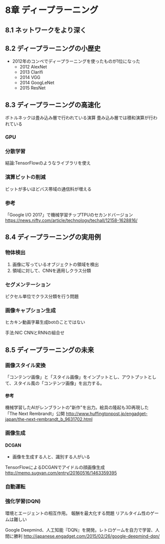 # 8章 ディープラーニング

## 8.1 ネットワークをより深く

## 8.2 ディープラーニングの小歴史
- 2012年のコンペでディープラーニングを使ったものが1位になった
  - 2012 AlexNet
  - 2013 Clarifi
  - 2014 VGG
  - 2014 GoogLeNet
  - 2015 ResNet

## 8.3 ディープラーニングの高速化
ボトルネックは畳み込み層で行われている演算
畳み込み層では積和演算が行われている

### GPU

### 分散学習
結論:TensorFlowのようなライブラリを使え

### 演算ビットの削減
ビットが多いほどバス帯域の通信料が増える

### 参考
「Google I/O 2017」で機械学習チップTPUのセカンドバージョン
https://news.nifty.com/article/technology/techall/12158-1628816/

## 8.4 ディープラーニングの実用例
### 物体検出
1. 画像に写っているオブジェクトの領域を検出
1. 領域に対して、CNNを適用しクラス分類

### セグメンテーション
ピクセル単位でクラス分類を行う問題

### 画像キャプション生成
ヒカキン動画字幕生成botのことではない

手法:NIC
CNNとRNNの組合せ

## 8.5 ディープラーニングの未来

### 画像スタイル変換
「コンテンツ画像」と「スタイル画像」をインプットとし、アウトプットとして、スタイル風の「コンテンツ画像」を出力する。


#### 参考
機械学習したAIがレンブラントの"新作"を出力。絵具の隆起も3D再現した「The Next Rembrandt」公開
http://www.huffingtonpost.jp/engadget-japan/the-next-rembrandt_b_9631702.html

### 画像生成
#### DCGAN
- 画像を生成する人と、識別する人がいる

TensorFlowによるDCGANでアイドルの顔画像生成
http://memo.sugyan.com/entry/20160516/1463359395

### 自動運転

### 強化学習(DQN)
環境とエージェントの相互作用。
報酬を最大化する問題
リアルタイム性のゲームは難しい

Google Deepmind、人工知能『DQN』を開発。レトロゲームを自力で学習、人間に勝利
http://japanese.engadget.com/2015/02/26/google-deepmind-dqn/
